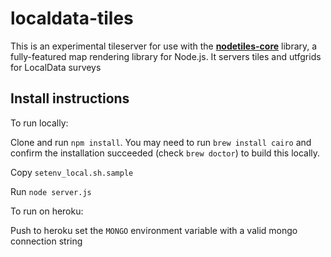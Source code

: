 localdata-tiles
================

This is an experimental tileserver for use with the **[nodetiles-core](http://github.com/codeforamerica/nodetiles-core)** library, a fully-featured map rendering library for Node.js. It servers tiles and utfgrids for LocalData surveys

Install instructions
--------------------

To run locally:

Clone and run `npm install`. You may need to run `brew install cairo` and confirm
the installation succeeded (check `brew doctor`) to build this locally.

Copy `setenv_local.sh.sample`

Run `node server.js`

To run on heroku:

Push to heroku set the `MONGO` environment variable with a valid mongo
connection string
